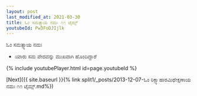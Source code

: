 ```yaml
---
layout: post
last_modified_at: 2021-03-30
title: ಓಂ ಸಮತ್ಸ್ಯಾಯ ನಮಃ ೧೧ ಟೈಮ್ಸ್
youtubeId: Pw3FoDJIjlk
---
```

 
 
 ಓಂ ಸಮತ್ಸ್ಯಾಯ ನಮಃ  
 
 -  ಯಾರು ಸಮ ವೇದವನ್ನು ಮುಖವಾಗಿ ಹೊಂದಿದ್ದಾರೆ 
 
  
 
  
 
 
 
 
 
 


{% include youtubePlayer.html id=page.youtubeId %}
 
[Next]({{ site.baseurl }}{% link  split1/_posts/2013-12-07-ಓಂ ರಿಕ್ಸ್ಯಾಹಾರಮಿಥೇಕ್ಷಣಾಯ ನಮಃ ೧೧ ಟೈಮ್ಸ್.md%})
 

